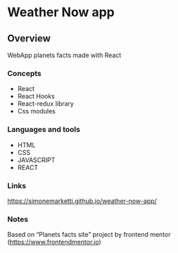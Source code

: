 # Weather Now app

## Overview

WebApp planets facts made with React

### Concepts

- React
- React Hooks 
- React-redux library
- Css modules

### Languages and tools

- HTML
- CSS
- JAVASCRIPT
- REACT

### Links

https://simonemarketti.github.io/weather-now-app/

### Notes

Based on “Planets facts site” project by frontend mentor (https://www.frontendmentor.io)
